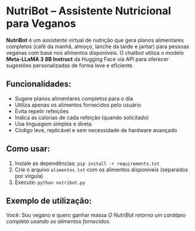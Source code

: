 # NutriBot – Assistente Nutricional para Veganos

**NutriBot** é um assistente virtual de nutrição que gera planos alimentares completos (café da manhã, almoço, lanche da tarde e jantar) para pessoas veganas com base nos alimentos disponíveis. O chatbot utiliza o modelo **Meta-LLaMA 3 8B Instruct** da Hugging Face via API para oferecer sugestões personalizadas de forma leve e eficiente.

## Funcionalidades:

- Sugere planos alimentares completos para o dia
- Utiliza apenas os alimentos fornecidos pelo usuário
- Evita repetir refeições
- Indica as calorias de cada refeição (quando solicitado)
- Usa linguagem simples e direta
- Código leve, replicável e sem necessidade de hardware avançado

## Como usar:

1. Instale as dependências:  `pip install -r requirements.txt`
2.  Crie o arquivo `alimentos.txt` com os alimentos disponíveis (separados por vírgula)
3. Execute:  `python nutribot.py`

## Exemplo de utilização:
Você: Sou vegano e quero ganhar massa
*O NutriBot retorna um cardápio completo usando os alimentos fornecidos.*
